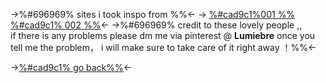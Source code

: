->%#696969% sites i took inspo from %%<-
-> [%#cad9c1%001 %%](https://lily.bearblog.dev)
[%#cad9c1% 002 %%](https://rentry.co/Daughter)<-
->%#696969% credit to these lovely people ,,  
if there is any problems
please dm me via pinterest @ **Lumiebre**
once you tell me the problem， i will make 
sure to take care of it right away ！%%<-

->[%#cad9c1% go back%%](https://rentry.co/White)<-